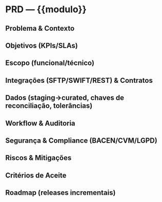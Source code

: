 # PRD — {{modulo}}

## Problema & Contexto

## Objetivos (KPIs/SLAs)

## Escopo (funcional/técnico)

## Integrações (SFTP/SWIFT/REST) & Contratos

## Dados (staging→curated, chaves de reconciliação, tolerâncias)

## Workflow & Auditoria

## Segurança & Compliance (BACEN/CVM/LGPD)

## Riscos & Mitigações

## Critérios de Aceite

## Roadmap (releases incrementais)
